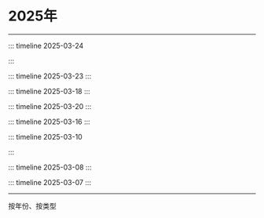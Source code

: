 # 2025年

<Linkcard 
  title="年度总结 [ ⬜ ✅]" 
  description="本年度还未过完哦" 
  type="full"
  /> 

------



::: timeline 2025-03-24

<Linkcard 
  url="https://www.youtube.com/watch?v=CKz1HH1EiRU" 
  title="[电影] 逆行人生 [2024年] [豆瓣评分 6.6]" 
  description="类型: 剧情"
  description2="导演 ：徐峥"
  description3="主演：徐峥 / 辛芷蕾 / 王骁 / 贾冰 / 冯兵"
  description4="推荐指数：❤❤"
  description5="描述: 高级打工仔的外卖员限时体验券"
  type="full"
  target="_black"
  logo="https://github.com/sh086/picx-images-hosting/raw/master/20250323/Snipaste_2025-03-23_21-16-55.7zqlgqbxst.webp"
  /> 

:::



::: timeline 2025-03-23
<Linkcard 
  url="/blog/docs/topic/2025/20250323_尚硅谷DeepSeek使用教程" 
  title="[教程]20250323_尚硅谷DeepSeek使用教程" 
  description="教程地址：<a href=https://www.bilibili.com/video/BV1uqKGeZEy1/?spm_id_from=333.1387.homepage.video_card.click>点击观看视频</a>"
  description2="描述：8大技巧、4大避坑 + DeepSeek本地部署" 
  description3="时长：02:17:25"
  logo="https://github.com/sh086/picx-images-hosting/raw/master/20250323/Snipaste_2025-03-23_21-09-57.2obow0h3gr.webp"
  type="full"
  /> 
:::



::: timeline 2025-03-18
<Linkcard 
  url="https://picx-docs.xpoet.cn/usage-guide/get-start.html" 
  title="[文档]PicX图床使用手册" 
  description="PicX 图床服务功能基于 GitHub API 实现" 
  logo="https://github.com/sh086/picx-images-hosting/raw/master/20250323/logo.pfi5oe1ro.webp"
  type="full"
  /> 
:::

::: timeline 2025-03-20
<Linkcard 
  url="/blog/docs/topic/2025/20250318_四步走解决提交GitHub超时的问题" 
  title="[文档]四步走解决提交GitHub超时的问题" 
  description="使用GitHub520+SSH协议完美解决提交GitHub超时问题" 
  logo="/blog/icon/vitepress.png"
  type="full"
  /> 
:::

::: timeline 2025-03-16
<Linkcard 
  title="[旅行]一塔一寺一西湖[杭州]"
  logo="https://github.com/sh086/picx-images-hosting/raw/master/20250323/20250316一塔一寺一西湖.1vyteatxei.webp"
 description="详情：<a href=https://www.xiaohongshu.com/discovery/item/67d6ed1c000000000603e835?source=webshare&xhsshare=pc_web&xsec_token=AB1Req51calGnmqXSUZ1epgR2E3dRnSBr-khjd3GmPNrU=&xsec_source=pc_share>小红书</a>"
  description2="路线: 雷峰塔-净慈寺-西湖"
  description3="游玩指数：❤"
  description4="旅行体验: 雷峰塔登高望远看西湖风景很好，就是今天风有点大"
  type="full"
  /> 
:::

::: timeline 2025-03-10

<Linkcard 
  url="https://www.iyf.tv/play/uGuMFP9oOzG?id=nSlzZFyo18o" 
  title="[韩剧] 善意的竞争 [2025年] [豆瓣评分 8.6]" 
  description="类型: 剧情 / 悬疑 / 惊悚"
  description2="主演: 李惠利 / 郑秀斌 / 姜惠元 / 吴友利 / 崔荣宰"
  description3="推荐指数：❤"
  description4="描述: 讲述了转学生禹瑟琪与天才少女刘在伊之间发展出GL的故事"
  type="full"
  target="_black"
  logo="https://static.iyf.tv/upload/video/202502091621242131386.gif?w=216&h=309&format=jpg&mode=stretch"
  /> 

:::

::: timeline 2025-03-08
<Linkcard 
  title="[爬山]西湖标毅线[杭州]" 
  description="公里数：22.46公里 " 
  description2="本次记录：耗时 06:17:49 |步数 30813步 | 卡路里 3140Kcal "
  description3="游玩指数：❤❤❤"
  description4="旅行体验：野路有野趣，但要记得带护膝、红花油、水果、登山杖和5瓶水"
  logo="https://github.com/sh086/picx-images-hosting/raw/master/20250323/20250308西湖表毅行.2a5956289l.webp"
  type="full"
  /> 
:::

::: timeline 2025-03-07
<Linkcard 
  url="/blog/docs/guide/webapp/vitepress/" 
  title="[文档]使用VitePress搭建在线博客" 
  description=" 使用Markdown 编写文档并将其部署到GitHub Page站点" 
  logo="/blog/icon/vitepress.png"
  type="full"
  /> 
:::

------

按年份、按类型
